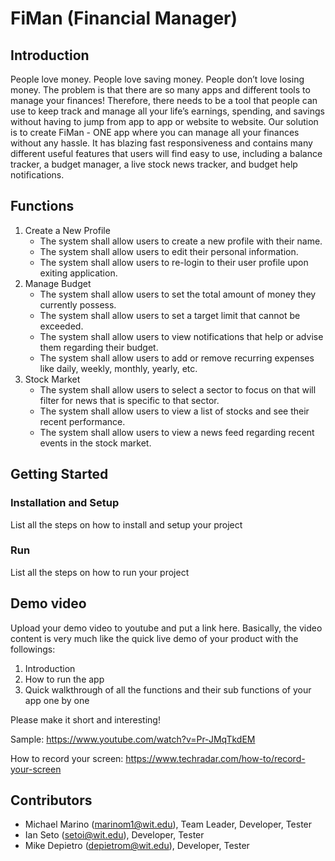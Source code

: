 # FiMan (Financial Manager)

## Introduction
People love money. People love saving money. People don’t love losing money. The problem is that there are so many apps and different tools to manage your finances! Therefore, there needs to be a tool that people can use to keep track and manage all your life’s earnings, spending, and savings without having to jump from app to app or website to website. Our solution is to create FiMan - ONE app where you can manage all your finances without any hassle. It has blazing fast responsiveness and contains many different useful features that users will find easy to use, including a balance tracker, a budget manager, a live stock news tracker, and budget help notifications.

## Functions
1. Create a New Profile
	* The system shall allow users to create a new profile with their name.
	* The system shall allow users to edit their personal information.
	* The system shall allow users to re-login to their user profile upon exiting application.
2.  Manage Budget
	* The system shall allow users to set the total amount of money they currently possess.
	* The system shall allow users to set a target limit that cannot be exceeded.
	* The system shall allow users to view notifications that help or advise them regarding their budget.
	* The system shall allow users to add or remove recurring expenses like daily, weekly, monthly, yearly, etc.
3. Stock Market
	* The system shall allow users to select a sector to focus on that will filter for news that is specific to that sector.
	* The system shall allow users to view a list of stocks and see their recent performance.
	* The system shall allow users to view a news feed regarding recent events in the stock market.

## Getting Started
### Installation and Setup
List all the steps on how to install and setup your project
### Run
List all the steps on how to run your project

## Demo video

Upload your demo video to youtube and put a link here. Basically, the video content is very much like the quick live demo of your product with the followings:
1. Introduction
2. How to run the app
3. Quick walkthrough of all the functions and their sub functions of your app one by one

Please make it short and interesting!

Sample: https://www.youtube.com/watch?v=Pr-JMqTkdEM

How to record your screen: https://www.techradar.com/how-to/record-your-screen

## Contributors

* Michael Marino (marinom1@wit.edu), Team Leader, Developer, Tester
* Ian Seto (setoi@wit.edu), Developer, Tester
* Mike Depietro (depietrom@wit.edu), Developer, Tester
